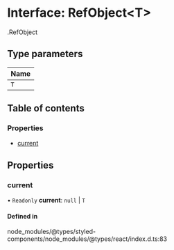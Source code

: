 # Interface: RefObject<T\>

[<internal>](../wiki/%3Cinternal%3E).RefObject

## Type parameters

| Name |
| :------ |
| `T` |

## Table of contents

### Properties

- [current](../wiki/%3Cinternal%3E.RefObject#current-1)

## Properties

### current

• `Readonly` **current**: ``null`` \| `T`

#### Defined in

node_modules/@types/styled-components/node_modules/@types/react/index.d.ts:83
